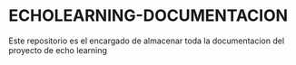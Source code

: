 # ECHOLEARNING-DOCUMENTACION
Este repositorio es el encargado de almacenar toda la documentacion del proyecto de echo learning

